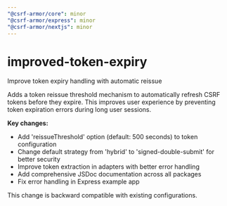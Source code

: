 ```yaml
---
"@csrf-armor/core": minor
"@csrf-armor/express": minor
"@csrf-armor/nextjs": minor
---
```


# improved-token-expiry

Improve token expiry handling with automatic reissue

Adds a token reissue threshold mechanism to automatically refresh CSRF tokens before they expire.
This improves user experience by preventing token expiration errors during long user sessions.

**Key changes:**

- Add 'reissueThreshold' option (default: 500 seconds) to token configuration
- Change default strategy from 'hybrid' to 'signed-double-submit' for better security
- Improve token extraction in adapters with better error handling
- Add comprehensive JSDoc documentation across all packages
- Fix error handling in Express example app

This change is backward compatible with existing configurations.

